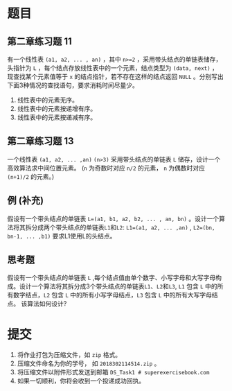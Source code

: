# 题目

## 第二章练习题 11
有一个线性表 ```(a1, a2, ... , an)``` ，其中 ```n>=2``` ，采用带头结点的单链表储存，头指针为 ```L``` ，每个结点存放线性表中的一个元素，结点类型为 ```(data, next)``` ，
现查找某个元素值等于 ```x``` 的结点指针，若不存在这样的结点返回 ```NULL``` 。分别写出下面3种情况的查找语句，要求消耗时间尽量少。
1. 线性表中的元素无序。
2. 线性表中的元素按递增有序。
3. 线性表中的元素按递减有序。

## 第二章练习题 13
一个线性表 ```(a1, a2, ... ,an)``` ```(n>3)``` 采用带头结点的单链表 ```L``` 储存，设计一个高效算法求中间位置元素。
(```n``` 为奇数时对应 ```n/2``` 的元素， ```n``` 为偶数时对应 ```(n+1)/2``` 的元素。)


## 例 (补充)
假设有一个带头结点的单链表 ```L=(a1, b1, a2, b2, ... , an, bn)``` 。设计一个算法将其拆分成两个带头结点的单链表```L1```和```L2```: ```L1=(a1, a2, ... ,an)``` , ```L2=(bn, bn-1, ... ,b1)``` 要求L1使用L的头结点。

## 思考题
假设有一个带头结点的单链表 ```L``` ,每个结点值由单个数字、小写字母和大写字母构成。设计一个算法将其拆分成3个带头结点的单链表```L1```、```L2```和```L3```,
```L1``` 包含 ```L``` 中的所有数字结点，```L2``` 包含 ```L``` 中的所有小写字母结点，```L3``` 包含 ```L``` 中的所有大写字母结点。
该算法如何设计?

# 提交
1. 将作业打包为压缩文件，如 ```zip``` 格式。
2. 压缩文件命名为你的学号， 如 ```2018302114514.zip``` 。
3. 将压缩文件以附件形式发送到邮箱 ```DS_Task1 # superexercisebook.com```
4. 如果一切顺利，你将会收到一个投递成功回执。